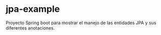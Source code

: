 # jpa-example

Proyecto Spring boot para mostrar el manejo de las entidades JPA y sus diferentes anotaciones.
